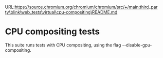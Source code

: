 URL:https://source.chromium.org/chromium/chromium/src/+/main:third_party\blink\web_tests\virtual\cpu-compositing\README.md
# CPU compositing tests

This suite runs tests with CPU compositing, using the flag
--disable-gpu-compositing.
